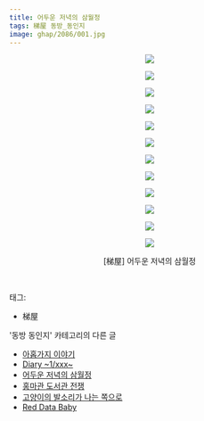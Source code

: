 ```yaml
---
title: 어두운 저녁의 삼월정
tags: 梯屋 동방_동인지
image: ghap/2086/001.jpg
---
```

<div class="article">
<p style="text-align: center; clear: none; float: none;"><img src="{{ site.nasurl }}/ghap/2086/001.jpg"/></p>
<p style="text-align: center; clear: none; float: none;"><img src="{{ site.nasurl }}/ghap/2086/002.jpg"/></p>
<p style="text-align: center; clear: none; float: none;"><img src="{{ site.nasurl }}/ghap/2086/003.jpg"/></p>
<p style="text-align: center; clear: none; float: none;"><img src="{{ site.nasurl }}/ghap/2086/004.jpg"/></p>
<p style="text-align: center; clear: none; float: none;"><img src="{{ site.nasurl }}/ghap/2086/005.jpg"/></p>
<p style="text-align: center; clear: none; float: none;"><img src="{{ site.nasurl }}/ghap/2086/006.jpg"/></p>
<p style="text-align: center; clear: none; float: none;"><img src="{{ site.nasurl }}/ghap/2086/007.jpg"/></p>
<p style="text-align: center; clear: none; float: none;"><img src="{{ site.nasurl }}/ghap/2086/008.jpg"/></p>
<p style="text-align: center; clear: none; float: none;"><img src="{{ site.nasurl }}/ghap/2086/009.jpg"/></p>
<p style="text-align: center; clear: none; float: none;"><img src="{{ site.nasurl }}/ghap/2086/010.jpg"/></p>
<p style="text-align: center; clear: none; float: none;"><img src="{{ site.nasurl }}/ghap/2086/011.jpg"/></p>
<p style="text-align: center; clear: none; float: none;"><img src="{{ site.nasurl }}/ghap/2086/012.jpg"/></p>
<p style="text-align: center; clear: none; float: none;">[梯屋] 어두운 저녁의 삼월정</p>
<p><br/></p>
</div><div class="tagTrail">
<p>태그: </p>
<ul>
<li>梯屋</li>
</ul>
</div><div class="another">
<p>'동방 동인지' 카테고리의 다른 글</p>
<ul>
<li><a href="/2016-09-10-ghap_2088">아홉가지 이야기</a></li>
<li><a href="/2016-09-10-ghap_2087">Diary   ~1/xxx~</a></li>
<li><a href="/2016-09-10-ghap_2086">어두운 저녁의 삼월정</a></li>
<li><a href="/2016-09-10-ghap_2085">홍마관 도서관 전쟁</a></li>
<li><a href="/2016-09-09-ghap_2084">고양이의 발소리가 나는 쪽으로</a></li>
<li><a href="/2016-09-09-ghap_2083">Red Data Baby</a></li>
</ul>
</div><div class="cb_module cb_fluid">
<div class="cb_wrt cb_profile">
</div><!-- commentList close -->
</div>